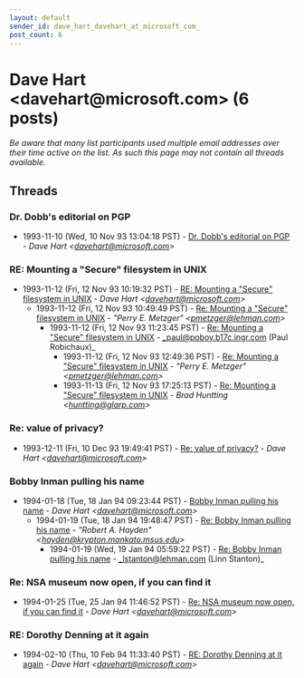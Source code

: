 ```yaml
---
layout: default
sender_id: dave_hart_davehart_at_microsoft_com_
post_count: 6
---
```


# Dave Hart <davehart<span>@</span>microsoft.com> (6 posts)

_Be aware that many list participants used multiple email addresses over their time active on the list. As such this page may not contain all threads available._

## Threads

### Dr. Dobb's editorial on PGP
+ 1993-11-10 (Wed, 10 Nov 93 13:04:18 PST) - [Dr. Dobb's editorial on PGP](/archive/1993/11/55be5c13e09e56f6b6e7dec6c42ea4e4e810b1168b2d00974979727d31b0119a) - _Dave Hart \<davehart@microsoft.com\>_

### RE: Mounting a "Secure" filesystem in UNIX
+ 1993-11-12 (Fri, 12 Nov 93 10:19:32 PST) - [RE: Mounting a "Secure" filesystem in UNIX](/archive/1993/11/e392a30ddc2dfe1a09ff931da2802b96b20def97a80e61d093b15212b285e33e) - _Dave Hart \<davehart@microsoft.com\>_
  + 1993-11-12 (Fri, 12 Nov 93 10:49:49 PST) - [Re: Mounting a "Secure" filesystem in UNIX](/archive/1993/11/42317cddf5ebf99b07c80c34c96310dd72032450bc80be53eb161f69959e8833) - _"Perry E. Metzger" \<pmetzger@lehman.com\>_
    + 1993-11-12 (Fri, 12 Nov 93 11:23:45 PST) - [Re: Mounting a "Secure" filesystem in UNIX](/archive/1993/11/d6d746a29022325dca8b6dffc901bb89ad7060ef7f70c96ba2c1367fac0ffad6) - _paul@poboy.b17c.ingr.com (Paul Robichaux)_
      + 1993-11-12 (Fri, 12 Nov 93 12:49:36 PST) - [Re: Mounting a "Secure" filesystem in UNIX](/archive/1993/11/a1cb08c48ad63634d583dfb45ec6049e6f8ed63a02eb28ef8fd2a92f1f571c71) - _"Perry E. Metzger" \<pmetzger@lehman.com\>_
      + 1993-11-13 (Fri, 12 Nov 93 17:25:13 PST) - [Re: Mounting a "Secure" filesystem in UNIX](/archive/1993/11/7af67c3f07b2162b6e5cfb188efd5b2249011af4ea65797b16fe07f8c20437e5) - _Brad Huntting \<huntting@glarp.com\>_

### Re: value of privacy?
+ 1993-12-11 (Fri, 10 Dec 93 19:49:41 PST) - [Re: value of privacy?](/archive/1993/12/83a716a7ec0adb553fc6089776c81dedf2b4f6247bb1e76d290ddf86c58f657b) - _Dave Hart \<davehart@microsoft.com\>_

### Bobby Inman pulling his name
+ 1994-01-18 (Tue, 18 Jan 94 09:23:44 PST) - [Bobby Inman pulling his name](/archive/1994/01/2989e4d4fe05ac209e6dd0d80e32f57b116a6c0112af3e345daecc06d4d4b967) - _Dave Hart \<davehart@microsoft.com\>_
  + 1994-01-19 (Tue, 18 Jan 94 19:48:47 PST) - [Re: Bobby Inman pulling his name](/archive/1994/01/dd5723f417510f89bee51e181dbaecbaa78964dd4a155be5aece6c95604723ce) - _"Robert A. Hayden" \<hayden@krypton.mankato.msus.edu\>_
    + 1994-01-19 (Wed, 19 Jan 94 05:59:22 PST) - [Re: Bobby Inman pulling his name](/archive/1994/01/8751019614dd16a41b1ad6a7ceeb68cea6ef480f80f1aaca0fc823ce5520e13e) - _lstanton@lehman.com (Linn Stanton)_

### Re:  NSA museum now open, if you can find it
+ 1994-01-25 (Tue, 25 Jan 94 11:46:52 PST) - [Re:  NSA museum now open, if you can find it](/archive/1994/01/b096792bafda2be3591aac6eb815892b980269d60e7d3983f6a9e2be369c1485) - _Dave Hart \<davehart@microsoft.com\>_

### RE: Dorothy Denning at it again
+ 1994-02-10 (Thu, 10 Feb 94 11:33:40 PST) - [RE: Dorothy Denning at it again](/archive/1994/02/ae5c274a6eea3ae9f8f2a26e3cd2b855b64ad5bb674a6c888eab4f6781c55d73) - _Dave Hart \<davehart@microsoft.com\>_

